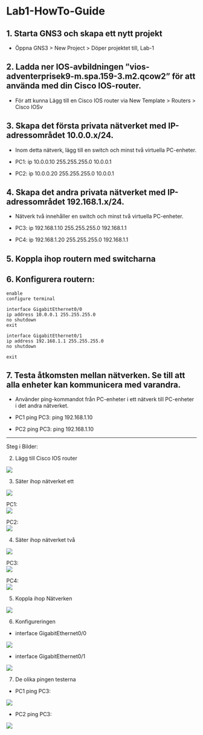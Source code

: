 # Lab1-HowTo-Guide

## 1. Starta GNS3 och skapa ett nytt projekt

- Öppna GNS3 > New Project > Döper projektet till, Lab-1

## 2. Ladda ner IOS-avbildningen ”vios-adventerprisek9-m.spa.159-3.m2.qcow2” för att använda med din Cisco IOS-router. 

- För att kunna Lägg till en Cisco IOS router via New Template > Routers > Cisco IOSv


## 3. Skapa det första privata nätverket med IP-adressområdet 10.0.0.x/24.
 - Inom detta nätverk, lägg till en switch och minst två virtuella PC-enheter.

- PC1: ip 10.0.0.10 255.255.255.0 10.0.0.1
- PC2: ip 10.0.0.20 255.255.255.0 10.0.0.1
 
## 4. Skapa det andra privata nätverket med IP-adressområdet 192.168.1.x/24.
- Nätverk två innehåller en switch och minst två virtuella PC-enheter.

- PC3: ip 192.168.1.10 255.255.255.0 192.168.1.1
- PC4: ip 192.168.1.20 255.255.255.0 192.168.1.1

## 5. Koppla ihop routern med switcharna

## 6. Konfigurera routern:
```
enable
configure terminal

interface GigabitEthernet0/0
ip address 10.0.0.1 255.255.255.0
no shutdown
exit

interface GigabitEthernet0/1
ip address 192.168.1.1 255.255.255.0
no shutdown

exit
```

## 7. Testa åtkomsten mellan nätverken. Se till att alla enheter kan kommunicera med varandra.
- Använder ping-kommandot från PC-enheter i ett nätverk till PC-enheter i det andra nätverket.

- PC1 ping PC3: ping 192.168.1.10
- PC2 ping PC3: ping 192.168.1.10

---

Steg i Bilder:

2. Lägg till  Cisco IOS router
<img src="img/img1.1.png">

3. Säter ihop nätverket ett
<img src="img/img1.2.png">

PC1:
<br>
<img src="img/img1.3.png">

PC2:
<br>
<img src="img/img1.4.png">

4. Säter ihop nätverket två
<img src="img/img1.5.png">

PC3:
<br>
<img src="img/img1.6.png">

PC4:
<br>
<img src="img/img1.7.png">

5. Koppla ihop Nätverken
<img src="img/img1.8.png">

6. Konfigureringen

- interface GigabitEthernet0/0
<img src="img/img1.9.png">

- interface GigabitEthernet0/1
<img src="img/img2.1.png">

7. De olika pingen testerna
- PC1 ping PC3:
<img src="img/img2.2.png">

- PC2 ping PC3:
<img src="img/img2.3.png">
